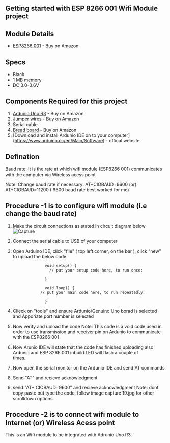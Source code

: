 ## Getting started with ESP 8266 001 Wifi Module project 

## Module Details

* [ESP8266 001](https://www.amazon.com/Makerfocus-ESP8266-Wireless-Transceiver-Compatible/dp/B01EA3UJJ4/ref=sr_1_fkmrnull_12_sspa?keywords=esp8266+001&qid=1556673961&s=electronics&sr=1-12-fkmrnull-spons&psc=1) - Buy on Amazon

## Specs 
* Black
* 1 MB memory 
* DC 3.0-3.6V 

## Components Required for this project
1) [Ardunio Uno R3](https://www.amazon.com/Arduino-A000066-ARDUINO-UNO-R3/dp/B008GRTSV6) - Buy on Amazon
2) [Jumper wires](https://www.amazon.com/Elegoo-EL-CP-004-Multicolored-Breadboard-arduino/dp/B01EV70C78/ref=sr_1_2?keywords=wires+for+arduino&qid=1559065046&s=electronics&sr=1-2-spell) - Buy on Amazon
3) Serial cable
4) [Bread board](https://www.amazon.com/EL-CP-003-Breadboard-Solderless-Distribution-Connecting/dp/B01EV6LJ7G/ref=sr_1_1_sspa?keywords=Bread+board%5D&qid=1559065145&s=electronics&sr=1-1-spons&psc=1) - Buy on Amazon
5) [Download and install Ardunio IDE on to your computer] (https://www.arduino.cc/en/Main/Software) - offical website


## Defination

Baud rate: It is the rate at which wifi module (ESP8266 001) communicates with the computer via Wireless acess point 

Note: Change baud rate if necessary: AT+CIOBAUD=9600 (or) AT+CIOBAUD=11200 ( 9600 baud rate best worked for me) 

## Procedure -1 is to configure wifi module (i.e change the baud rate)

1) Make the circuit connections as stated in circuit diagram below 
   ![Capture](https://user-images.githubusercontent.com/48098768/58503676-b6740600-814e-11e9-8d91-683b3530c7e0.JPG)



2) Connect the serial cable to USB of your computer
3) Open Arduino IDE, click "file" ( top left corner, on the bar ), click "new" to upload the below code

                     void setup() {
                       // put your setup code here, to run once:

                     }

                     void loop() {
                   // put your main code here, to run repeatedly:

                     }

4) Clieck on "tools" and ensure Ardunio/Genuino Uno borad is selected and Apporiate port number is selected 
5) Now verify and upload the code 
   Note: This code is a void code used in order to use transmission and receiver pin on Ardunio to communicate with the ESP8266 001
6) Now Arunio IDE will state that the code has finished uploading also Ardunio and ESP 8266 001 inbuild LED will flash a couple of  
   times.
7) Now open the serial monitor on the Ardunio IDE and send AT commands
8) Send "AT" and recieve acknowledgment
9) send "AT+ CIOBAUD=9600" and recieve acknowledgment
   Note: dont copy paste but type the code, follow image capture 19.jpg for other scrolldown options.
   
## Procedure -2 is to connect wifi module to Internet (or) Wireless Acess point
This is an Wifi module to be integrated with Adrunio Uno R3.  
